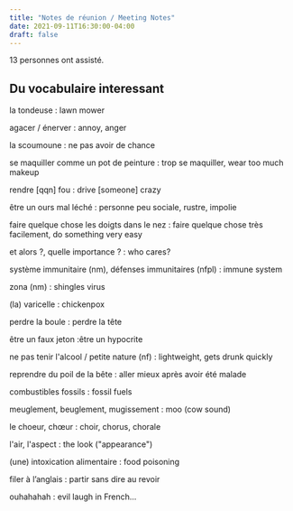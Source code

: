 ```yaml
---
title: "Notes de réunion / Meeting Notes"
date: 2021-09-11T16:30:00-04:00
draft: false
---
```


13 personnes ont assisté.

<!--more-->

## Du vocabulaire interessant ##

la tondeuse
: lawn mower

agacer / énerver
: annoy, anger

la scoumoune
: ne pas avoir de chance

se maquiller comme un pot de peinture
: trop se maquiller, wear too much makeup

rendre [qqn] fou
: drive [someone] crazy

être un ours mal léché
: personne peu sociale, rustre, impolie

faire quelque chose les doigts dans le nez
: faire quelque chose très facilement, do something very easy

et alors ?, quelle importance ?
: who cares?

système immunitaire (nm), défenses immunitaires (nfpl)
: immune system

zona (nm)
: shingles virus

(la) varicelle
: chickenpox

perdre la boule
: perdre la tête 

être un faux jeton
:être un hypocrite

ne pas tenir l'alcool / petite nature (nf)
: lightweight, gets drunk quickly

reprendre du poil de la bête
: aller mieux après avoir été malade

combustibles fossils
: fossil fuels

meuglement, beuglement, mugissement
: moo (cow sound)

le choeur, chœur
: choir, chorus, chorale

l'air, l'aspect
: the look ("appearance")

(une) intoxication alimentaire
: food poisoning

filer à l’anglais
: partir sans dire au revoir 

ouhahahah
: evil laugh in French...
